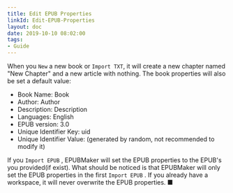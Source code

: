 ```yaml
---
title: Edit EPUB Properties
linkId: Edit-EPUB-Properties
layout: doc
date: 2019-10-10 08:02:00
tags: 
- Guide
---
```

When you `New` a new book or `Import TXT`, it will create a new chapter named "New Chapter" and a new article with nothing. The book properties will also be set a default value:

- Book Name: Book
- Author: Author
- Description: Description
- Languages: English
- EPUB version: 3.0
- Unique Identifier Key: uid
- Unique Identifier Value: (generated by random, not recommended to modify it)

If you `Import EPUB` , EPUBMaker will set the EPUB properties to the EPUB's you provided(if exist). What should be noticed is that EPUBMaker will only set the EPUB properties in the first `Import EPUB` . If you already have a workspace, it will never overwrite the EPUB properties. ■


